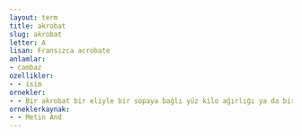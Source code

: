 ```yaml
---
layout: term
title: akrobat
slug: akrobat
letter: A
lisan: Fransızca acrobate
anlamlar:
- cambaz
ozellikler:
- - isim
ornekler:
- - Bir akrobat bir eliyle bir sopaya bağlı yüz kilo ağırlığı ya da bir zincire bağlı on top mermisini veya küçük bir topu kaldırabilirdi.
orneklerkaynak:
- - Metin And
---
```


